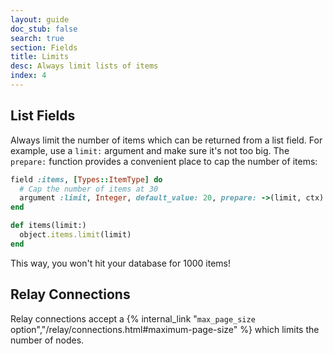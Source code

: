 ```yaml
---
layout: guide
doc_stub: false
search: true
section: Fields
title: Limits
desc: Always limit lists of items
index: 4
---
```


## List Fields

Always limit the number of items which can be returned from a list field. For example, use a `limit:` argument and make sure it's not too big. The `prepare:` function provides a convenient place to cap the number of items:

```ruby
field :items, [Types::ItemType] do
  # Cap the number of items at 30
  argument :limit, Integer, default_value: 20, prepare: ->(limit, ctx) {[limit, 30].min}
end

def items(limit:)
  object.items.limit(limit)
end
```

This way, you won't hit your database for 1000 items!

## Relay Connections

Relay connections accept a {% internal_link "`max_page_size` option","/relay/connections.html#maximum-page-size" %} which limits the number of nodes.
